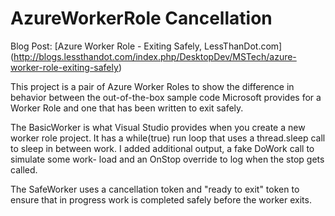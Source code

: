AzureWorkerRole Cancellation
============================

Blog Post: [Azure Worker Role - Exiting Safely, LessThanDot.com] (http://blogs.lessthandot.com/index.php/DesktopDev/MSTech/azure-worker-role-exiting-safely)

This project is a pair of Azure Worker Roles to show the difference in behavior 
between the out-of-the-box sample code Microsoft provides for a Worker Role and 
one that has been written to exit safely.

The BasicWorker is what Visual Studio provides when you create a new worker role 
project. It has a while(true) run loop that uses a thread.sleep call to sleep in 
between work. I added additional output, a fake DoWork call to simulate some work-
load and an OnStop override to log when the stop gets called.

The SafeWorker uses a cancellation token and "ready to exit" token to ensure that
in progress work is completed safely before the worker exits.

